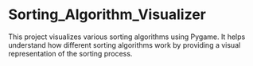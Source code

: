 # Sorting_Algorithm_Visualizer
This project visualizes various sorting algorithms using Pygame. It helps understand how different sorting algorithms work by providing a visual representation of the sorting process.
